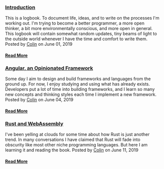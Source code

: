 ### [Introduction](/logbook/logs/introduction)
This is a logbook. To document life, ideas, and to write on the processes I'm working out. I'm trying to become a better programmer, a more open thinker, a bit more environmentally conscious, and more open in general. This logbook will contain somewhat random updates, tiny beams of light to the outside world whenever I have the time and comfort to write them.
Posted by [Colin](cs.mccaleb@gmail.com) on June 01, 2019
#### [Read More](/logbook/logs/introduction)
### [Angular, an Opinionated Framework](/logbook/logs/angular-an-opinionated-framework)
Some day I aim to design and build frameworks and languages from the ground up. For now, I enjoy studying and using what has already exists. Developers put a lot of time into building frameworks, and I learn so many new concepts and thinking styles each time I implement a new framework.
Posted by [Colin](cs.mccaleb@gmail.com) on June 04, 2019
#### [Read More](/logbook/logs/angular-an-opinionated-framework)
### [Rust and WebAssembly](/logbook/logs/rust-and-webassembly)
I've been yelling at clouds for some time about how Rust is  just another trend. In many conversations I have claimed that Rust will fade into  obscurity like most other niche programming  languages. But here I am learning it and reading the book. 
Posted by [Colin](cs.mccaleb@gmail.com) on June 11, 2019
#### [Read More](/logbook/logs/rust-and-webassembly)




